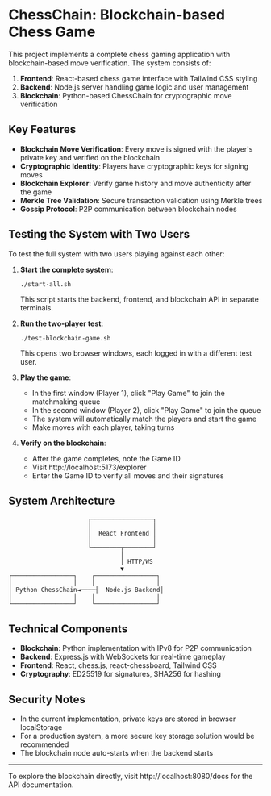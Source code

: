 # ChessChain: Blockchain-based Chess Game

This project implements a complete chess gaming application with blockchain-based move verification. 
The system consists of:

1. **Frontend**: React-based chess game interface with Tailwind CSS styling
2. **Backend**: Node.js server handling game logic and user management
3. **Blockchain**: Python-based ChessChain for cryptographic move verification

## Key Features

- **Blockchain Move Verification**: Every move is signed with the player's private key and verified on the blockchain
- **Cryptographic Identity**: Players have cryptographic keys for signing moves
- **Blockchain Explorer**: Verify game history and move authenticity after the game
- **Merkle Tree Validation**: Secure transaction validation using Merkle trees
- **Gossip Protocol**: P2P communication between blockchain nodes

## Testing the System with Two Users

To test the full system with two users playing against each other:

1. **Start the complete system**:
   ```
   ./start-all.sh
   ```
   This script starts the backend, frontend, and blockchain API in separate terminals.

2. **Run the two-player test**:
   ```
   ./test-blockchain-game.sh
   ```
   This opens two browser windows, each logged in with a different test user.

3. **Play the game**:
   - In the first window (Player 1), click "Play Game" to join the matchmaking queue
   - In the second window (Player 2), click "Play Game" to join the queue
   - The system will automatically match the players and start the game
   - Make moves with each player, taking turns

4. **Verify on the blockchain**:
   - After the game completes, note the Game ID
   - Visit http://localhost:5173/explorer
   - Enter the Game ID to verify all moves and their signatures

## System Architecture

```
                      ┌─────────────────┐
                      │                 │
                      │  React Frontend │
                      │                 │
                      └────────┬────────┘
                               │
                               │ HTTP/WS
                               ▼
┌─────────────────┐    ┌─────────────────┐
│                 │    │                 │
│ Python ChessChain◄────┤  Node.js Backend│
│                 │    │                 │
└─────────────────┘    └─────────────────┘
```

## Technical Components

- **Blockchain**: Python implementation with IPv8 for P2P communication
- **Backend**: Express.js with WebSockets for real-time gameplay
- **Frontend**: React, chess.js, react-chessboard, Tailwind CSS
- **Cryptography**: ED25519 for signatures, SHA256 for hashing

## Security Notes

- In the current implementation, private keys are stored in browser localStorage
- For a production system, a more secure key storage solution would be recommended
- The blockchain node auto-starts when the backend starts

---

To explore the blockchain directly, visit http://localhost:8080/docs for the API documentation.
